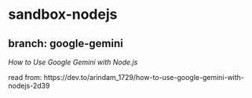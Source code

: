 # sandbox-nodejs

## branch: google-gemini
_How to Use Google Gemini with Node.js_
<p> read from: https://dev.to/arindam_1729/how-to-use-google-gemini-with-nodejs-2d39</p>

